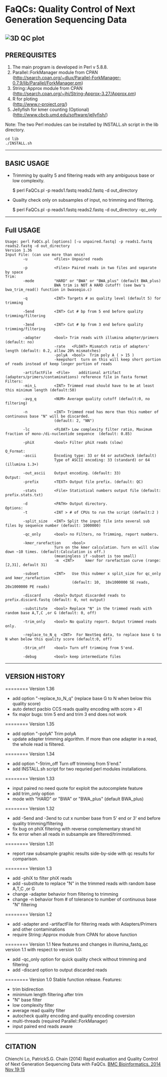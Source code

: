 FaQCs: Quality Control of Next Generation Sequencing Data
===========================================================
![3D QC plot](http://oi61.tinypic.com/n36p9x.jpg)
-------------
PREREQUISITES
-------------

1. The main program is developed in Perl v 5.8.8.
2. Parallel::ForkManager module from CPAN   
   (http://search.cpan.org/~dlux/Parallel-ForkManager-0.7.9/lib/Parallel/ForkManager.pm)
3. String::Approx module from CPAN   
   (http://search.cpan.org/~jhi/String-Approx-3.27/Approx.pm)
4. R for ploting                 
   (http://www.r-project.org/)                             
5. Jellyfish for kmer counting   (Optional) 
   (http://www.cbcb.umd.edu/software/jellyfish/) 

Note: The two Perl modules can be installed by INSTALL.sh script in the lib directory.

    cd lib
    ./INSTALL.sh

-----------
BASIC USAGE
-----------

* Trimming by quality 5 and filtering reads with any ambiguous base or low complexity.

  $ perl FaQCs.pl -p reads1.fastq reads2.fastq -d out_directory

* Quailty check only on subsamples of input, no trimming and filtering. 

  $ perl FaQCs.pl -p reads1.fastq reads2.fastq -d out_directory -qc_only 

-----------
Full USAGE
-----------
     
    Usage: perl FaQCs.pl [options] [-u unpaired.fastq] -p reads1.fastq reads2.fastq -d out_directory
    Version 1.36
    Input File: (can use more than once)
            -u            <Files> Unpaired reads
            
            -p            <Files> Paired reads in two files and separate by space
    Trim:
            -mode         "HARD" or "BWA" or "BWA_plus" (default BWA_plus)
                          BWA trim is NOT A HARD cutoff! (see bwa's bwa_trim_read() function in bwaseqio.c)

            -q            <INT> Targets # as quality level (default 5) for trimming
    
            -5end         <INT> Cut # bp from 5 end before quality trimming/filtering 
      
            -3end         <INT> Cut # bp from 3 end before quality trimming/filtering 

            -adapter      <bool> Trim reads with illumina adapter/primers (default: no)
                          -rate   <FLOAT> Mismatch ratio of adapters' length (default: 0.2, allow 20% mismatches)
                          -polyA  <bool>  Trim poly A ( > 15 ) 
                          -keepshort  turn on this will keep short portion of reads instead of keep longer portion of reads
            					
            -artifactFile  <File>    additional artifact (adapters/primers/contaminations) reference file in fasta format 
    Filters:
            -min_L        <INT> Trimmed read should have to be at least this minimum length (default:50)

            -avg_q        <NUM> Average quality cutoff (default:0, no filtering)
            
            -n            <INT> Trimmed read has more than this number of continuous base "N" will be discarded. 
                          (default: 2, "NN") 

            -lc           <FLOAT> Low complexity filter ratio, Maximum fraction of mono-/di-nucleotide sequence  (default: 0.85)

            -phiX         <bool> Filter phiX reads (slow)
            
    Q_Format:
            -ascii        Encoding type: 33 or 64 or autoCheck (default)
                          Type of ASCII encoding: 33 (standard) or 64 (illumina 1.3+)

            -out_ascii    Output encoding. (default: 33)
    Output:
            -prefix       <TEXT> Output file prefix. (default: QC)

            -stats        <File> Statistical numbers output file (default: prefix.stats.txt)

            -d            <PATH> Output directory.
    Options:
            -t            <INT > # of CPUs to run the script (default:2 )

            -split_size   <INT> Split the input file into several sub files by sequence number (default: 1000000) 

            -qc_only      <bool> no Filters, no Trimming, report numbers.

            -kmer_rarefaction     <bool>   
                          Turn on the kmer calculation. Turn on will slow down ~10 times. (default:Calculation is off.)
                          (meaningless if -subset is too small)
                          -m  <INT>     kmer for rarefaction curve (range:[2,31], default 31)

            -subset       <INT>   Use this nubmer x split_size for qc_only and kmer_rarefaction  
                                  (default: 10,  10x1000000 SE reads, 20x1000000 PE reads)

            -discard      <bool> Output discarded reads to prefix.discard.fastq (default: 0, not output)
 
            -substitute   <bool> Replace "N" in the trimmed reads with random base A,T,C ,or G (default: 0, off)
 
            -trim_only    <bool> No quality report. Output trimmed reads only.
 
            -replace_to_N_q  <INT>  For NextSeq data, to replace base G to N when below this quality score (default:0, off)

            -5trim_off    <bool> Turn off trimming from 5'end.

            -debug        <bool> keep intermediate files

---------------
VERSION HISTORY
---------------
======== Version 1.36
- add option "-replace_to_N_q" (replace base G to N when below this quality score)
- auto detect pacbio CCS reads quality encoding with score > 41
- fix major bugs: trim 5 end and trim 3 end does not work

======== Version 1.35
- add option "-polyA"  Trim polyA 
- update adapter trimming algorithm. If more than one adapter in a read, the whole read is filtered.

======== Version 1.34
- add option "-5trim_off    <bool> Turn off trimming from 5'end."
- add INSTALL.sh script for two requried perl modules installations.

======== Version 1.33
- input paired no need quote for exploit the autocomplete feature
- add trim_only option
- mode with  "HARD" or "BWA" or "BWA_plus" (default BWA_plus)

======== Version 1.32
- add -5end and -3end to cut x number base from 5' end or 3' end before quality trimming/filtering
- fix bug on phiX filtering with reverse complementary strand hit
- fix error when all reads in subsample are filtered/trimmed.

======== Version 1.31
- report raw subsample graphic results side-by-side with qc results for comparison.  

======== Version 1.3
- add -phiX to filter phiX reads
- add -substitute to replace "N" in the trimmed reads with random base A,T,C ,or G
- change -adapter behavior from filtering to trimming
- change -n behavior from # of tolerance to number of continuous base "N" filtering

======== Version 1.2
- add -adapter and -artifactFile for filtering reads with Adapters/Primers and other contaminations
- require String::Approx module from CPAN for above function

======== Version 1.1
New features and changes in illumina_fastq_qc  version 1.1 with respect to version 1.0:
- add -qc_only option for quick quality check without trimming and filtering
- add -discard option to output discarded reads

======== Version 1.0
Stable function release.
Features:
- trim bidirection
- minimium length filtering after trim
- "N" base filter
- low complexity filter
- average read quality filter
- autocheck quality encoding and quality encoding coversion
- multi-threads  (required Parallel::ForkManager)
- input paired end reads aware

-------------
CITATION
-------------

Chienchi Lo, PatrickS.G. Chain (2014) Rapid evaluation and Quality Control of Next Generation Sequencing Data with FaQCs. [BMC Bioinformatics. 2014 Nov 19;15 ](http://www.ncbi.nlm.nih.gov/pubmed/25408143)


